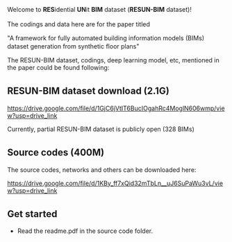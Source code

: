 Welcome to **RES**idential **UN**it **BIM** dataset (**RESUN-BIM** dataset)!　　

The codings and data here are for the paper titled　　

"A framework for fully automated building information models (BIMs) dataset generation from synthetic floor plans"　　

The RESUN-BIM dataset, codings, deep learning model, etc, mentioned in the paper could be found following:

## RESUN-BIM dataset download (2.1G)　　
https://drive.google.com/file/d/1GjC6jVtIT6BucIOgahRc4MoglN606wmp/view?usp=drive_link


Currently, partial RESUN-BIM dataset is publicly open (328 BIMs)

## Source codes (400M)　　
The source codes, networks and others can be downloaded here:

https://drive.google.com/file/d/1KBy_ff7xQid32mTbLn__uJ6SuPaWu3vL/view?usp=drive_link

## Get started　　
- Read the readme.pdf in the source code folder.
